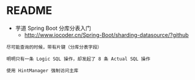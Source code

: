 # README

- 芋道 Spring Boot 分库分表入门
    - <http://www.iocoder.cn/Spring-Boot/sharding-datasource/?github>

```
尽可能查询的时候，带有片键（分库分表字段）

明明只有一条 Logic SQL 操作，却发起了 8 条 Actual SQL 操作

使用 HintManager 强制访问主库
```
